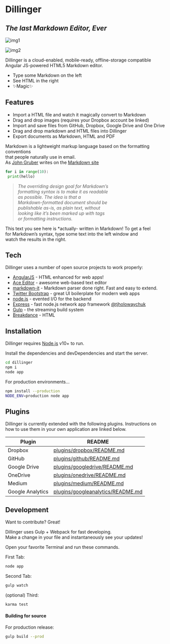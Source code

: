# Dillinger

## *The last Markdown Editor, Ever*  

![img1](https://cldup.com/dTxpPi9lDf.thumb.png)  

![img2](https://travis-ci.org/joemccann/dillinger.svg?branch=master)  


Dillinger is a cloud-enabled, mobile-ready, offline-storage compatible  
Angular JS-powered HTML5 Markdown editor.


* Type some Markdown on the left
* See HTML in the right
* ✨Magic✨


## Features

* Import a HTML file and watch it magically convert to Markdown
* Drag and drop images (requires your Dropbox account be linked)
* Import and save files from GitHub, Dropbox, Google Drive and One Drive
* Drag and drop markdown and HTML files into Dillinger
* Export documents as Markdown, HTML and PDF

Markdown is a lightweight markup language based on the formatting conventions  
that people naturally use in email.  
As [John Gruber](https://en.wikipedia.org/wiki/John_Gruber) writes on the [Markdown site](https://en.wikipedia.org/wiki/Markdown)  

```python
for i in range(10):
 print(hello)
```


> *The overriding design goal for Markdown’s*  
> *formatting syntax is to make it as readable*  
> *as possible. The idea is that a*  
> *Markdown-formatted document should be*  
> *publishable as-is, as plain text, without*  
> *looking like it’s been marked up with tags*  
> *or formatting instructions.*  

This text you see here is *actually- written in Markdown! To get a feel  
for Markdown’s syntax, type some text into the left window and  
watch the results in the right.  

## Tech

Dillinger uses a number of open source projects to work properly:

- [AngularJS](https://en.wikipedia.org/wiki/AngularJS) - HTML enhanced for web apps!
- [Ace Editor](https://en.wikipedia.org/wiki/Ace_(editor)) - awesome web-based text editor
- [markdown-it](https://en.wikipedia.org/wiki/Markdown) - Markdown parser done right. Fast and easy to extend.
- [Twitter Bootstrap](https://en.wikipedia.org/wiki/Bootstrap_(front-end_framework)) - great UI boilerplate for modern web apps
- [node.js](https://en.wikipedia.org/wiki/Node.js) - evented I/O for the backend
- [Express](https://en.wikipedia.org/wiki/Express) - fast node.js network app framework [@tjholowaychuk](https://github.com/tj)
- [Gulp](https://en.wikipedia.org/wiki/Swallowing) - the streaming build system
- [Breakdance](https://en.wikipedia.org/wiki/Breakdancing) - HTML  


## Installation

Dillinger requires [Node.js](https://en.wikipedia.org/wiki/Node.js) v10+ to run.

Install the dependencies and devDependencies and start the server.

```sh
cd dillinger
npm i
node app
```

For production environments...

```sh
npm install --production
NODE_ENV=production node app
```   

## Plugins

Dillinger is currently extended with the following plugins.
Instructions on how to use them in your own application are linked below.

| Plugin | README |
| ------ | ------ |
| Dropbox | [plugins/dropbox/README.md](https://en.wikipedia.org/wiki/Dropbox) |
| GitHub | [plugins/github/README.md](https://en.wikipedia.org/wiki/GitHub) |
| Google Drive | [plugins/googledrive/README.md](https://en.wikipedia.org/wiki/Google_Drive) |
| OneDrive | [plugins/onedrive/README.md](https://en.wikipedia.org/wiki/OneDrive) |
| Medium | [plugins/medium/README.md](https://en.wikipedia.org/wiki/Medium) |
| Google Analytics | [plugins/googleanalytics/README.md](https://en.wikipedia.org/wiki/Google_Analytics) |


## Development

Want to contribute? Great!

Dillinger uses Gulp + Webpack for fast developing.  
Make a change in your file and instantaneously see your updates!

Open your favorite Terminal and run these commands.

First Tab:

```sh
node app
```

Second Tab:

```sh
gulp watch
```

(optional) Third:

```sh
karma test
```

#### Building for source

For production release:

```sh
gulp build --prod
```